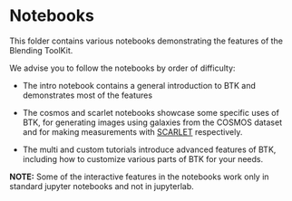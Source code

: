 # Notebooks

This folder contains various notebooks demonstrating the features of the Blending ToolKit.

We advise you to follow the notebooks by order of difficulty:

- The intro notebook contains a general introduction to BTK and demonstrates most of the features

- The cosmos and scarlet notebooks showcase some specific uses of BTK, for generating images using galaxies from the COSMOS dataset and for making measurements with [SCARLET](https://github.com/pmelchior/scarlet) respectively.

- The multi and custom tutorials introduce advanced features of BTK, including how to customize various parts of BTK for your needs.

**NOTE:** Some of the interactive features in the notebooks work only in standard jupyter notebooks and not in jupyterlab.
